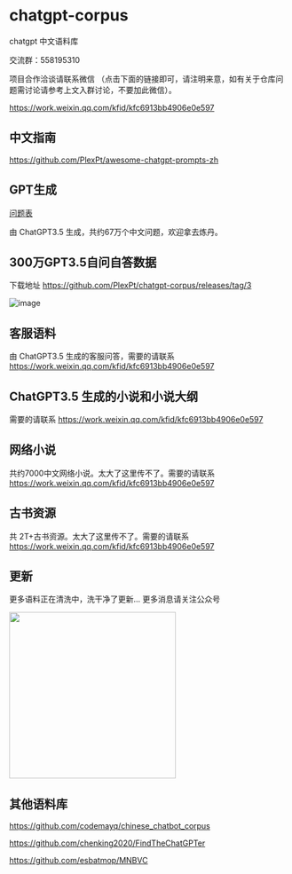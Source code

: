 # chatgpt-corpus
chatgpt 中文语料库

交流群：558195310

项目合作洽谈请联系微信 （点击下面的链接即可，请注明来意，如有关于仓库问题需讨论请参考上文入群讨论，不要加此微信）。

https://work.weixin.qq.com/kfid/kfc6913bb4906e0e597

## 中文指南

https://github.com/PlexPt/awesome-chatgpt-prompts-zh

## GPT生成

[问题表](./question/README.md)

由 ChatGPT3.5 生成，共约67万个中文问题，欢迎拿去炼丹。

## 300万GPT3.5自问自答数据

 下载地址 https://github.com/PlexPt/chatgpt-corpus/releases/tag/3
 
 ![image](https://github.com/PlexPt/chatgpt-corpus/assets/15922823/338fd738-aad7-4963-9f2b-513a7c475e2f)


## 客服语料

由 ChatGPT3.5 生成的客服问答，需要的请联系 https://work.weixin.qq.com/kfid/kfc6913bb4906e0e597


## ChatGPT3.5 生成的小说和小说大纲

需要的请联系 https://work.weixin.qq.com/kfid/kfc6913bb4906e0e597


## 网络小说

共约7000中文网络小说。太大了这里传不了。需要的请联系 https://work.weixin.qq.com/kfid/kfc6913bb4906e0e597


## 古书资源

共 2T+古书资源。太大了这里传不了。需要的请联系 https://work.weixin.qq.com/kfid/kfc6913bb4906e0e597


## 更新

更多语料正在清洗中，洗干净了更新... 更多消息请关注公众号

 <img src="https://user-images.githubusercontent.com/15922823/218004565-bb632624-b376-4f01-8ce2-d7065107bf4a.png" width="300"/> 

## 其他语料库

https://github.com/codemayq/chinese_chatbot_corpus

https://github.com/chenking2020/FindTheChatGPTer

https://github.com/esbatmop/MNBVC
